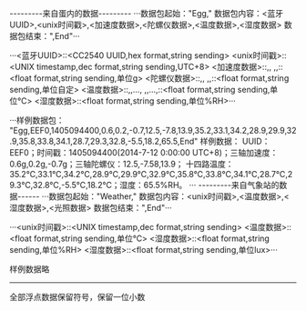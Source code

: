 ---------来自蛋内的数据---------
···数据包起始："Egg,"
数据包内容：<蓝牙UUID>,<unix时间戳>,<加速度数据>,<陀螺仪数据>,<温度数据>,<湿度数据>
数据包结束：",End"···

···<蓝牙UUID>::<CC2540 UUID,hex format,string sending>
<unix时间戳>::<UNIX timestamp,dec format,string sending,UTC+8>
<加速度数据>::<x-axis>,<y-axis>,<z-axis>
	<x-axis>,<y-axis>,<z-axis>::<float format,string sending,单位g>
<陀螺仪数据>::<x-axis>,<y-axis>,<z-axis>
	<x-axis>,<y-axis>,<z-axis>::<float format,string sending,单位自定>
<温度数据>::<temp01>,<temp02>,...,<temp14>
	<temp01>,<temp02>,...,<temp14>::<float format,string sending,单位℃>
<湿度数据>::<float format,string sending,单位%RH>···

···样例数据包：
"Egg,EEF0,1405094400,0.6,0.2,-0.7,12.5,-7.8,13.9,35.2,33.1,34.2,28.9,29.9,32.9,35.8,33.8,34.1,28.7,29.3,32.8,-5.5,18.2,65.5,End"
样例数据：
UUID：EEF0；时间戳：1405094400(2014-7-12 0:00:00 UTC+8)；三轴加速度：0.6g,0.2g,-0.7g；三轴陀螺仪：12.5,-7.58,13.9；
十四路温度：35.2℃,33.1℃,34.2℃,28.9℃,29.9℃,32.9℃,35.8℃,33.8℃,34.1℃,28.7℃,29.3℃,32.8℃,-5.5℃,18.2℃；湿度：65.5%RH。
···
---------来自气象站的数据------
···数据包起始："Weather,"
数据包内容：<unix时间戳>,<温度数据>,<湿度数据>,<光照数据>
数据包结束：",End"···

···<unix时间戳>::<UNIX timestamp,dec format,string sending>
<温度数据>::<float format,string sending,单位℃>
<湿度数据>::<float format,string sending,单位%RH>
<湿度数据>::<float format,string sending,单位lux>···

样例数据略

------------------------------
全部浮点数据保留符号，保留一位小数

